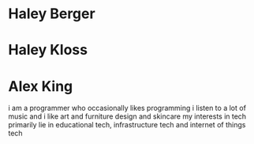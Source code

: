 # Haley Berger


# Haley Kloss


# Alex King
i am a programmer who occasionally likes programming
i listen to a lot of music and i like art and furniture design and skincare
my interests in tech primarily lie in educational tech, infrastructure tech
and internet of things tech
